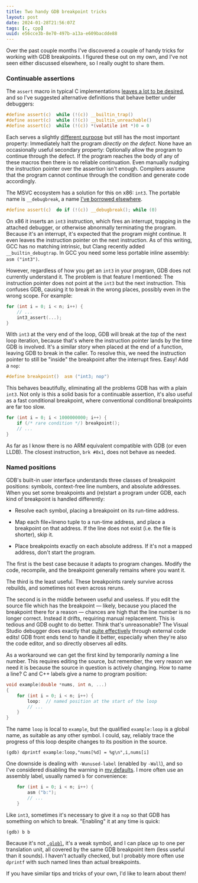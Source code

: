 ```yaml
---
title: Two handy GDB breakpoint tricks
layout: post
date: 2024-01-28T21:56:07Z
tags: [c, cpp]
uuid: e56cce3b-8e70-497b-a13a-e609bacdde88
---
```


Over the past couple months I've discovered a couple of handy tricks for
working with GDB breakpoints. I figured these out on my own, and I've not
seen either discussed elsewhere, so I really ought to share them.

### Continuable assertions

The `assert` macro in typical C implementations [leaves a lot to be
desired][assert], and so I've suggested alternative definitions that
behave better under debuggers:

```c
#define assert(c)  while (!(c)) __builtin_trap()
#define assert(c)  while (!(c)) __builtin_unreachable()
#define assert(c)  while (!(c)) *(volatile int *)0 = 0
```

Each serves a slightly [different purpose][style] but still has the most
important property: Immediately halt the program *directly on the defect*.
None have an occasionally useful secondary property: Optionally allow the
program to continue through the defect. If the program reaches the body of
any of these macros then there is no reliable continuation. Even manually
nudging the instruction pointer over the assertion isn't enough. Compilers
assume that the program cannot continue through the condition and generate
code accordingly.

The MSVC ecosystem has a solution for this on x86: `int3`. The portable
name is `__debugbreak`, a name [I've borrowed elsewhere][db].

```c
#define assert(c)  do if (!(c)) __debugbreak(); while (0)
```

On x86 it inserts an `int3` instruction, which fires an interrupt,
trapping in the attached debugger, or otherwise abnormally terminating the
program. Because it's an interrupt, it's expected that the program might
continue. It even leaves the instruction pointer on the next instruction.
As of this writing, GCC has no matching intrinsic, but Clang recently
added `__builtin_debugtrap`. In GCC you need some less portable inline
assembly: `asm ("int3")`.

However, regardless of how you get an `int3` in your program, GDB does not
currently understand it. The problem is that feature I mentioned: The
instruction pointer does not point at the `int3` but the next instruction.
This confuses GDB, causing it to break in the wrong places, possibly even
in the wrong scope. For example:

```c
for (int i = 0; i < n; i++) {
    // ...
    int3_assert(...);
}
```

With `int3` at the very end of the loop, GDB will break at the *top* of
the next loop iteration, because that's where the instruction pointer
lands by the time GDB is involved. It's a similar story when placed at the
end of a function, leaving GDB to break in the caller. To resolve this, we
need the instruction pointer to still be "inside" the breakpoint after the
interrupt fires. Easy! Add a `nop`:

```c
#define breakpoint()  asm ("int3; nop")
```

This behaves beautifully, eliminating all the problems GDB has with a
plain `int3`. Not only is this a solid basis for a continuable assertion,
it's also useful as a fast conditional breakpoint, where conventional
conditional breakpoints are far too slow.

```c
for (int i = 0; i < 1000000000; i++) {
    if (/* rare condition */) breakpoint();
    // ...
}
```

As far as I know there is no ARM equivalent compatible with GDB (or even
LLDB). The closest instruction, `brk #0x1`, does not behave as needed.

### Named positions

GDB's built-in user interface understands three classes of breakpoint
positions: symbols, context-free line numbers, and absolute addresses.
When you set some breakpoints and (re)start a program under GDB, each kind
of breakpoint is handled differently:

* Resolve each symbol, placing a breakpoint on its run-time address.

* Map each file+lineno tuple to a run-time address, and place a breakpoint
  on that address. If the line does not exist (i.e. the file is shorter),
  skip it.

* Place breakpoints exactly on each absolute address. If it's not a mapped
  address, don't start the program.

The first is the best case because it adapts to program changes. Modify
the code, recompile, and the breakpoint generally remains where you want
it.

The third is the least useful. These breakpoints rarely survive across
rebuilds, and sometimes not even across reruns.

The second is in the middle between useful and useless. If you edit the
source file which has the breakpoint — likely, because you placed the
breakpoint there for a reason — chances are high that the line number is
no longer correct. Instead it drifts, requiring manual replacement. This
is tedious and GDB ought to do better. Think that's unreasonable? The
Visual Studio debugger does exactly that [quite effectively][vs] through
external code edits! GDB front ends tend to handle it better, especially
when they're also the code editor, and so directly observes all edits.

As a workaround we can get the first kind by temporarily *naming* a line
number. This requires editing the source, but remember, the very reason we
need it is because the source in question is actively changing. How to
name a line? C and C++ labels give a name to program position:

```c
void example(double *nums, int n, ...)
{
    for (int i = 0; i < n; i++) {
        loop:  // named position at the start of the loop
        // ...
    }
}
```

The name `loop` is local to `example`, but the qualified `example:loop` is
a global name, as suitable as any other symbol. I could, say, reliably
trace the progress of this loop despite changes to its position in the
source.

    (gdb) dprintf example:loop,"nums[%d] = %g\n",i,nums[i]

One downside is dealing with `-Wunused-label` (enabled by `-Wall`), and so
I've considered disabling the warning in [my defaults][fav]. I more often
use an assembly label, usually named `b` for convenience:

```c
    for (int i = 0; i < n; i++) {
        asm ("b:");
        // ...
    }
```

Like `int3`, sometimes it's necessary to give it a `nop` so that GDB has
something on which to break. "Enabling" it at any time is quick:

    (gdb) b b

Because it's not [`.globl`][as], it's a weak symbol, and I can place up to
one per translation unit, all covered by the same GDB breakpoint item
(less useful than it sounds). I haven't actually checked, but I probably
more often use `dprintf` with such named lines than actual breakpoints.

If you have similar tips and tricks of your own, I'd like to learn about
them!


[as]: https://sourceware.org/binutils/docs/as/Global.html
[assert]: /blog/2022/06/26/
[db]: /blog/2022/07/31/
[fav]: /blog/2023/04/29/
[style]: /blog/2023/10/08/#macros
[vs]: https://lists.sr.ht/~skeeto/public-inbox/%3C2d3d7662a361ddd049f7dc65b94cecdd%40disroot.org%3E#%3C20240112210447.mxhvo7bg4mjp4jyz@nullprogram.com%3E
